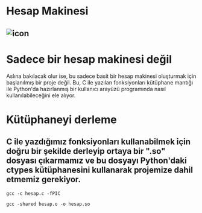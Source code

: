 # Hesap Makinesi

![icon](https://github.com/34-ata/hesap_makinesi/assets/111538106/194b8ca8-f638-40ae-871f-35769a63f282)
---
# Sadece bir hesap makinesi değil
Aslına bakılacak olur ise, bu sadece basit bir hesap makinesi oluşturmak için başlanılmış bir proje değil. Bu, C ile yazılan fonksiyonları kütüphane mantığı ile Python'da hazırlanmış bir kullanıcı arayüzü programında nasıl kullanılabileceğini ele alıyor.
# Kütüphaneyi derleme
C ile yazdığımız fonksiyonları kullanabilmek için doğru bir şekilde derleyip ortaya bir ".so" dosyası çıkarmamız ve bu dosyayı Python'daki ctypes kütüphanesini kullanarak projemize dahil etmemiz gerekiyor.
---
`gcc -c hesap.c -fPIC`

`gcc -shared hesap.o -o hesap.so`
